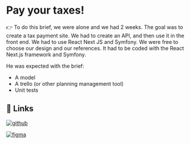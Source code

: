 # Pay your taxes!

👉 To do this brief, we were alone and we had 2 weeks. The goal was to create a tax payment site. We had to create an API, and then use it in the front end. We had to use React Next JS and Symfony. We were free to choose our design and our references. It had to be coded with the React Next.js framework and Symfony.

He was expected with the brief:

- A model
- A trello (or other planning management tool)
- Unit tests

## 🔗 Links

[![github](https://img.shields.io/badge/GitHub-100000?style=for-the-badge&logo=github&logoColor=white)](https://github.com/SubRayZero/Taxe)

[![figma](https://img.shields.io/badge/Figma-F24E1E?style=for-the-badge&logo=figma&logoColor=white)](https://www.figma.com/design/Fmoyzs0Zq6imfYeIZMuZMe/Taxe?node-id=0-1&t=OCahm1DrkqTCzG9F-1)